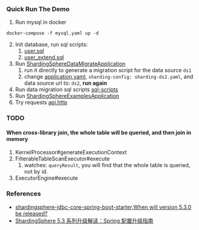 ### Quick Run The Demo


1. Run mysql in docker

```shell
docker-compose -f mysql.yaml up -d
```

2. Init database, run sql scripts: 
   1. [user.sql](./sql/user.sql)
   2. [user_extend.sql](./sql/user_extend.sql)
3. Run [ShardingSphereDataMigrateApplication](./sharding-sphere-data-migrate/src/main/java/io/github/notoday/sharding/sphere/data/migrate/ShardingSphereDataMigrateApplication.java)
   1. run it directly to generate a migration script for the data source `ds1`
   2. change [application.yaml](sharding-sphere-data-migrate/src/main/resources/application.yaml), `sharding-config: sharding-ds2.yaml`, and data source url to: `ds2`, **run again**
4. Run data migration sql scripts [sql-scripts](./sql-scripts)
5. Run [ShardingSphereExamplesApplication](./sharding-sphere-spring-examples/src/main/java/io/github/notoday/sharding/sphere/examples/ShardingSphereExamplesApplication.java)
6. Try requests [api.http](./sharding-sphere-spring-examples/api.http)

### TODO

#### When cross-library join, the whole table will be queried, and then join in memory

1. KernelProcessor#generateExecutionContext
2. FilterableTableScanExecutor#execute
   1. watches: `queryResult`, you will find that the whole table is queried, not by id.
3. ExecutorEngine#execute

### References

- [shardingsphere-jdbc-core-spring-boot-starter,When will version 5.3.0 be released?](https://github.com/apache/shardingsphere/issues/24258)
- [ShardingSphere 5.3 系列升级解读：Spring 配置升级指南](https://community.sphere-ex.com/t/topic/1284)